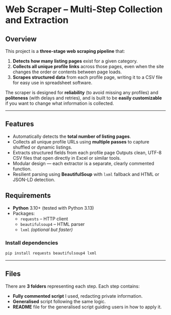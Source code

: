 # Web Scraper – Multi-Step Collection and Extraction

## Overview

This project is a **three-stage web scraping pipeline** that:

1. **Detects how many listing pages** exist for a given category.
2. **Collects all unique profile links** across those pages, even when the site changes the order or contents between page loads.
3. **Scrapes structured data** from each profile page, writing it to a CSV file for easy use in spreadsheet software.

The scraper is designed for **reliability** (to avoid missing any profiles) and **politeness** (with delays and retries), and is built to be **easily customizable** if you want to change what information is collected.

---
## Features

- Automatically detects the **total number of listing pages**.
- Collects all unique profile URLs using **multiple passes** to capture shuffled or dynamic listings.
- Extracts structured fields from each profile page
 Outputs clean, UTF-8 CSV files that open directly in Excel or similar tools.
- Modular design — each extractor is a separate, clearly commented function.
- Resilient parsing using **BeautifulSoup** with `lxml` fallback and HTML or JSON-LD detection.

## Requirements

- **Python** 3.10+ (tested with Python 3.13)
- Packages:
  - `requests` – HTTP client
  - `beautifulsoup4` – HTML parser
  - `lxml` *(optional but faster)*

### Install dependencies
```bash
pip install requests beautifulsoup4 lxml
```
---
## Files
There are **3 folders** representing each step. Each step contains:
- **Fully commented script** I used, redacting private information.
- **Generalised** script following the same logic.
- **README** file for the generalised script guiding users in how to apply it.